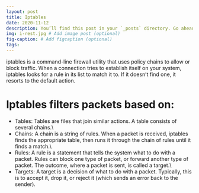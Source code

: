```yaml
---
layout: post
title: Iptables
date: 2020-11-12
description: You’ll find this post in your `_posts` directory. Go ahead and edit it and re-build the site to see your changes. # Add post description (optional)
img: i-rest.jpg # Add image post (optional)
fig-caption: # Add figcaption (optional)
tags: 
---
```

iptables is a command-line firewall utility that uses policy chains to allow or block traffic. When a connection tries to establish itself on your system, iptables looks for a rule in its list to match it to. If it doesn’t find one, it resorts to the default action.

# Iptables filters packets based on:

   - Tables: Tables are files that join similar actions. A table consists of several chains.\
   - Chains: A chain is a string of rules. When a packet is received, iptables finds the appropriate table, then runs it through the chain of rules until it finds a match.\
   - Rules: A rule is a statement that tells the system what to do with a packet. Rules can block one type of packet, or forward another type of packet. The                                             outcome, where a packet is sent, is called a target.\
   - Targets: A target is a decision of what to do with a packet. Typically, this is to accept it, drop it, or reject it (which sends an error back to the sender).
